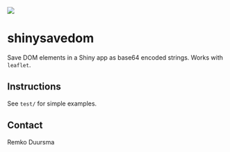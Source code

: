 
![](https://badgen.net/badge/shintolabs/production/green)
# shinysavedom 

Save DOM elements in a Shiny app as base64 encoded strings. Works with `leaflet`.

## Instructions

See `test/` for simple examples.


## Contact

Remko Duursma




